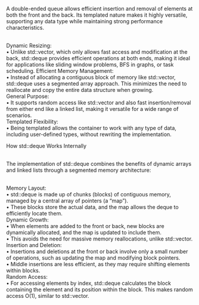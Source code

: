A double-ended queue allows efficient insertion and removal of elements at both the front and the back. Its templated nature makes it highly versatile, supporting any data type while maintaining strong performance characteristics.<br><br>

Dynamic Resizing:<br>
	•	Unlike std::vector, which only allows fast access and modification at the back, std::deque provides efficient operations at both ends, making it ideal for applications like sliding window problems, BFS in graphs, or task <br>scheduling.
Efficient Memory Management:<br>
	•	Instead of allocating a contiguous block of memory like std::vector, std::deque uses a segmented array approach. This minimizes the need to reallocate and copy the entire data structure when growing.<br>
General Purpose:<br>
	•	It supports random access like std::vector and also fast insertion/removal from either end like a linked list, making it versatile for a wide range of scenarios.<br>
Templated Flexibility:<br>
	•	Being templated allows the container to work with any type of data, including user-defined types, without rewriting the implementation.<br>

How std::deque Works Internally<br><br>

The implementation of std::deque combines the benefits of dynamic arrays and linked lists through a segmented memory architecture:<br><br>

Memory Layout:<br>
	•	std::deque is made up of chunks (blocks) of contiguous memory, managed by a central array of pointers (a “map”).<br>
	•	These blocks store the actual data, and the map allows the deque to efficiently locate them.<br>
Dynamic Growth:<br>
	•	When elements are added to the front or back, new blocks are dynamically allocated, and the map is updated to include them.<br>
	•	This avoids the need for massive memory reallocations, unlike std::vector.<br>
Insertion and Deletion:<br>
	•	Insertions and deletions at the front or back involve only a small number of operations, such as updating the map and modifying block pointers.<br>
	•	Middle insertions are less efficient, as they may require shifting elements within blocks.<br>
Random Access:<br>
	•	For accessing elements by index, std::deque calculates the block containing the element and its position within the block. This makes random access O(1), similar to std::vector.<br>
